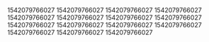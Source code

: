1542079766027
1542079766027
1542079766027
1542079766027
1542079766027
1542079766027
1542079766027
1542079766027
1542079766027
1542079766027
1542079766027
1542079766027
1542079766027
1542079766027
1542079766027